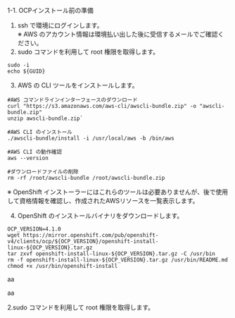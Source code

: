 1-1. OCPインストール前の準備  

 1. ssh で環境にログインします。  
    ※ AWS のアカウント情報は環境払い出した後に受信するメールでご確認ください。
 2. sudo コマンドを利用して root 権限を取得します。 
```
sudo -i  
echo ${GUID}
```

 3. AWS の CLI ツールをインストールします。  
```
#AWS コマンドラインインターフェースのダウンロード  
curl "https://s3.amazonaws.com/aws-cli/awscli-bundle.zip" -o "awscli-bundle.zip"  
unzip awscli-bundle.zip`  
  
#AWS CLI のインストール  
./awscli-bundle/install -i /usr/local/aws -b /bin/aws  

#AWS CLI の動作確認  
aws --version  

#ダウンロードファイルの削除  
rm -rf /root/awscli-bundle /root/awscli-bundle.zip  
```
※ OpenShift インストーラーにはこれらのツールは必要ありませんが、後で使用して資格情報を確認し、作成されたAWSリソースを一覧表示します。

 4. OpenShift のインストールバイナリをダウンロードします。 
```
OCP_VERSION=4.1.0
wget https://mirror.openshift.com/pub/openshift-v4/clients/ocp/${OCP_VERSION}/openshift-install-linux-${OCP_VERSION}.tar.gz
tar zxvf openshift-install-linux-${OCP_VERSION}.tar.gz -C /usr/bin
rm -f openshift-install-linux-${OCP_VERSION}.tar.gz /usr/bin/README.md
chmod +x /usr/bin/openshift-install
```

aa

 
 
 aa




 2.sudo コマンドを利用して root 権限を取得します。  
